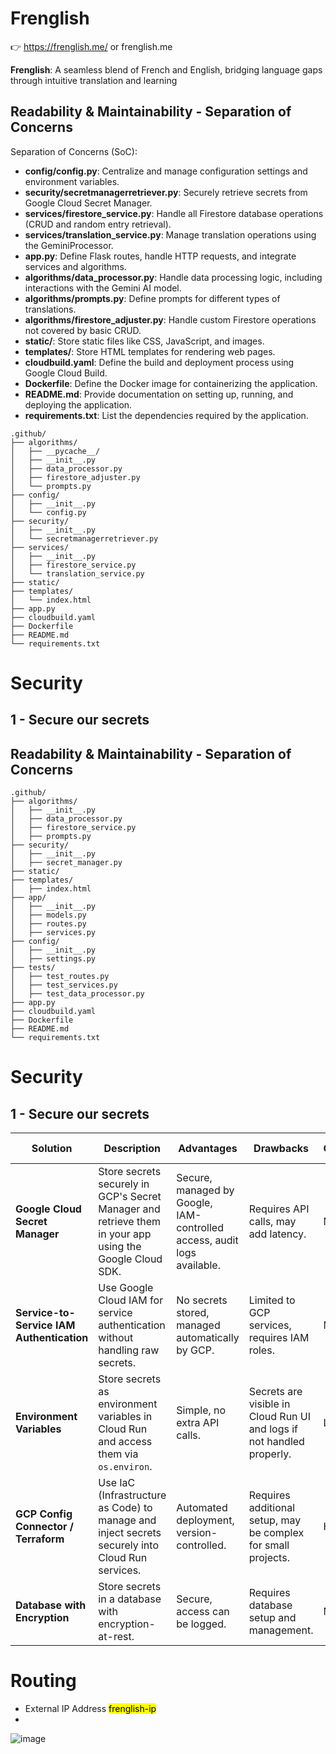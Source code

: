 # Frenglish
👉 https://frenglish.me/ or frenglish.me

**Frenglish**: A seamless blend of French and English, bridging language gaps through intuitive translation and learning

## Readability & Maintainability - Separation of Concerns
Separation of Concerns (SoC):
- **config/config.py**: Centralize and manage configuration settings and environment variables.
- **security/secretmanagerretriever.py**: Securely retrieve secrets from Google Cloud Secret Manager.
- **services/firestore_service.py**: Handle all Firestore database operations (CRUD and random entry retrieval).
- **services/translation_service.py**: Manage translation operations using the GeminiProcessor.
- **app.py**: Define Flask routes, handle HTTP requests, and integrate services and algorithms.
- **algorithms/data_processor.py**: Handle data processing logic, including interactions with the Gemini AI model.
- **algorithms/prompts.py**: Define prompts for different types of translations.
- **algorithms/firestore_adjuster.py**: Handle custom Firestore operations not covered by basic CRUD.
- **static/**: Store static files like CSS, JavaScript, and images.
- **templates/**: Store HTML templates for rendering web pages.
- **cloudbuild.yaml**: Define the build and deployment process using Google Cloud Build.
- **Dockerfile**: Define the Docker image for containerizing the application.
- **README.md**: Provide documentation on setting up, running, and deploying the application.
- **requirements.txt**: List the dependencies required by the application.
  
```
.github/
├── algorithms/
│   ├── __pycache__/
│   ├── __init__.py
│   ├── data_processor.py
│   ├── firestore_adjuster.py
│   └── prompts.py
├── config/
│   ├── __init__.py
│   └── config.py
├── security/
│   ├── __init__.py
│   └── secretmanagerretriever.py
├── services/
│   ├── __init__.py
│   ├── firestore_service.py
│   └── translation_service.py
├── static/
├── templates/
│   └── index.html
├── app.py
├── cloudbuild.yaml
├── Dockerfile
├── README.md
└── requirements.txt
```

# Security

## 1 - Secure our secrets

## Readability & Maintainability - Separation of Concerns
```
.github/
├── algorithms/
│   ├── __init__.py
│   ├── data_processor.py
│   ├── firestore_service.py
│   ├── prompts.py
├── security/
│   ├── __init__.py
│   ├── secret_manager.py
├── static/
├── templates/
│   ├── index.html
├── app/
│   ├── __init__.py
│   ├── models.py
│   ├── routes.py
│   ├── services.py
├── config/
│   ├── __init__.py
│   ├── settings.py
├── tests/
│   ├── test_routes.py
│   ├── test_services.py
│   ├── test_data_processor.py
├── app.py
├── cloudbuild.yaml
├── Dockerfile
├── README.md
└── requirements.txt
```

# Security

## 1 - Secure our secrets

| Solution                                      | Description | Advantages | Drawbacks | Complexity | Security Level |
|-----------------------------------------------|-------------|------------|-----------|------------|----------------|
| **Google Cloud Secret Manager** | Store secrets securely in GCP's Secret Manager and retrieve them in your app using the Google Cloud SDK. | Secure, managed by Google, IAM-controlled access, audit logs available. | Requires API calls, may add latency. | Medium | ⭐⭐⭐⭐⭐ |
| **Service-to-Service IAM Authentication** | Use Google Cloud IAM for service authentication without handling raw secrets. | No secrets stored, managed automatically by GCP. | Limited to GCP services, requires IAM roles. | Medium | ⭐⭐⭐⭐⭐ |
| **Environment Variables** | Store secrets as environment variables in Cloud Run and access them via `os.environ`. | Simple, no extra API calls. | Secrets are visible in Cloud Run UI and logs if not handled properly. | Low | ⭐⭐⭐ |
| **GCP Config Connector / Terraform** | Use IaC (Infrastructure as Code) to manage and inject secrets securely into Cloud Run services. | Automated deployment, version-controlled. | Requires additional setup, may be complex for small projects. | High | ⭐⭐⭐⭐⭐ |
| **Database with Encryption** | Store secrets in a database with encryption-at-rest. | Secure, access can be logged. | Requires database setup and management. | Medium | ⭐⭐⭐⭐ |

# Routing

- External IP Address <mark>frenglish-ip</mark>
-

![image](https://github.com/user-attachments/assets/73703419-e228-4211-8d72-f15f44b469e4)


